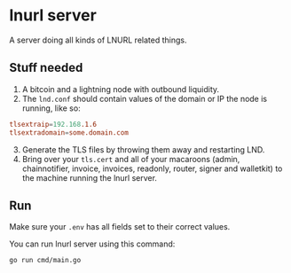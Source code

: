 # lnurl server

A server doing all kinds of LNURL related things.

## Stuff needed

1. A bitcoin and a lightning node with outbound liquidity.
2. The `lnd.conf` should contain values of the domain or IP the node is running, like so:

```toml
tlsextraip=192.168.1.6
tlsextradomain=some.domain.com
```

3. Generate the TLS files by throwing them away and restarting LND.
4. Bring over your `tls.cert` and all of your macaroons (admin, chainnotifier, invoice, invoices, readonly, router, signer and walletkit) to the machine running the lnurl server.

## Run

Make sure your `.env` has all fields set to their correct values.

You can run lnurl server using this command:

```bash
go run cmd/main.go
```